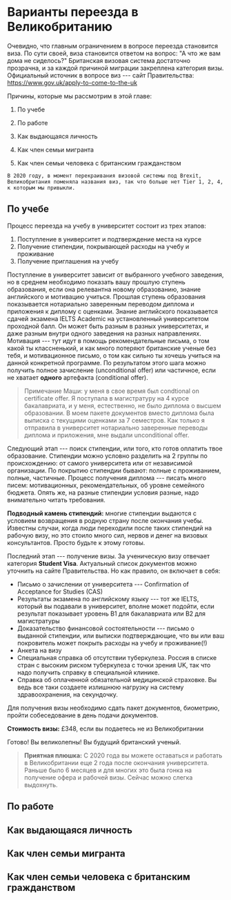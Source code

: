 # Варианты переезда в Великобританию

Очевидно, что главным ограничением в вопросе переезда становится виза. По сути своей, виза становится ответом на вопрос: "А что же вам дома не сиделось?" Британская визовая система достаточно прозрачна, и за каждой причиной миграции закреплена категория визы. Официальный источник в вопросе виз --- сайт Правительства: <https://www.gov.uk/apply-to-come-to-the-uk>

Причины, которые мы рассмотрим в этой главе:

1. По учебе

2. По работе

3. Как выдающаяся личность

4. Как член семьи мигранта

5. Как член семьи человека с британским гражданством

```{note}
В 2020 году, в момент перекраивания визовой системы под Brexit, Великобритания поменяла названия виз, так что больше нет Tier 1, 2, 4, к которым мы привыкли.
```

  

## По учебе

Процесс переезда на учебу в университет состоит из трех этапов:

1. Поступление в университет и подтверждение места на курсе
2. Получение стипендии, покрывающей расходы на учебу и проживание 
3. Получение приглашения на учебу

Поступление в университет зависит от выбранного учебного заведения, но в среднем необходимо показать вашу прошлую ступень образования, если она релевантна новому образованию, знание английского и мотивацию учиться. Прошлая ступень образования показывается нотариально заверенным переводом диплома и приложения к диплому с оценками. Знание английского показывается сдачей экзамена IELTS Academiс на установленный университетом проходной балл. Он может быть разным в разных университетах, и даже разным внутри одного заведения на разных направлениях. Мотивация --- тут идут в помощь рекомендательные письма, о том какой ты классненький, и как много потеряют британские ученые без тебя, и мотивационное письмо, о том как сильно ты хочешь учиться на данной конкретной программе. По результатом этого шага можно получить полное зачисление (unconditional offer) или частичное, если не хватает **одного** артефакта (conditional offer).

> Примечание Маши: у меня в свое время был condtional on certificate offer. Я поступала в магистратуру на 4 курсе бакалавриата, и у меня, естественно, не было диплома о высшем образовании. В моем пакете документов вместо диплома была выписка с текущими оценками за 7 семестров. Как только я отправила в университет нотариально заверенные переводы диплома и приложения, мне выдали unconditional offer. 



Следующий этап --- поиск стипендии, или того, кто готов оплатить твое образование. Стипендии можно условно разделить на 2 группы по происхождению: от самого университета или от независимой организации. По покрытию стипендии бывают: полные с проживанием, полные, частичные. Процесс получения диплома --- писать много писем: мотивационных, рекомендательных, об уровне семейного бюджета. Опять же, на разные стипендии условия разные, надо внимательно читать требования.

**Подводный камень стипендий:** многие стипендии выдаются с условием возвращения в родную страну после окончания учебы. Известны случаи, когда люди переходили после таких стипендий на рабочую визу, но это стоило много сил, нервов и денег на визовых консультантов. Просто будьте к этому готовы.

Последний этап --- получение визы. За ученическую визу отвечает категория **Student Visa**. Актуальный список документов можно уточнить на сайте Правительства. Но как правило, он включает в себя:

* Письмо о зачислении от университета --- Confirmation of Acceptance for Studies (CAS)
* Результаты экзамена по английскому языку --- тот же IELTS, который вы подавали в университет, вполне может подойти, если результат показывает уровень B1 для бакалавриата или B2 для магистратуры
* Доказательство финансовой состоятельности --- письмо о выданной стипендии, или выписки подтверждающие, что вы или ваш покровитель может покрыть расходы на учебу и проживание(!)
* Анкета на визу
* Специальная справка об отсутствии туберкулеза. Россия в списке стран с высоким риском туберкулеза с точки зрения UK, так что надо получить справку в специальной клинике.
* Справка об оплаченной обязательной медицинской страховке. Вы ведь все таки создаете излишнюю нагрузку на систему здравоохранения, на секундочку. 

Для получения визы необходимо сдать пакет документов, биометрию, пройти собеседование в день подачи документов. 

**Стоимость визы:** £348, если вы подаетесь не из Великобритании

Готово! Вы великолепны! Вы будущий британский ученый.

> **Приятная плюшка:** С 2020 года вы можете оставаться и работать в Великобритании еще 2 года после окончания университета. Раньше было 6 месяцев и для многих это была гонка на получение офера и рабочей визы. Сейчас можно слегка выдохнуть.

## По работе



## Как выдающаяся личность



## Как член семьи мигранта



## Как член семьи человека с британским гражданством

